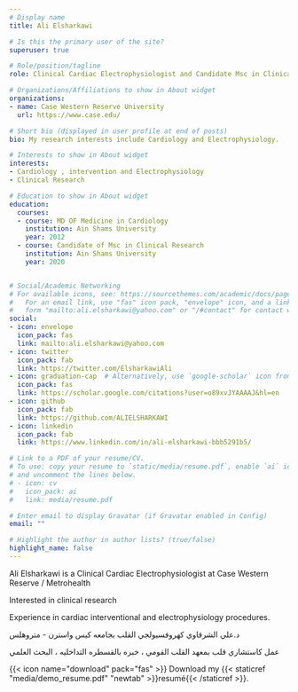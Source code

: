 ```yaml
---
# Display name
title: Ali Elsharkawi

# Is this the primary user of the site?
superuser: true

# Role/position/tagline
role: Clinical Cardiac Electrophysiologist and Candidate Msc in Clinical reseach

# Organizations/Affiliations to show in About widget
organizations:
- name: Case Western Reserve University
  url: https://www.case.edu/

# Short bio (displayed in user profile at end of posts)
bio: My research interests include Cardiology and Electrophysiology.

# Interests to show in About widget
interests:
- Cardiology , intervention and Electrophysiology
- Clinical Research

# Education to show in About widget
education:
  courses:
  - course: MD OF Medicine in Cardiology
    institution: Ain Shams University
    year: 2012
  - course: Candidate of Msc in Clinical Research
    institution: Ain Shams University
    year: 2020


# Social/Academic Networking
# For available icons, see: https://sourcethemes.com/academic/docs/page-builder/#icons
#   For an email link, use "fas" icon pack, "envelope" icon, and a link in the
#   form "mailto:ali.elsharkawi@yahoo.com" or "/#contact" for contact widget.
social:
- icon: envelope
  icon_pack: fas
  link: mailto:ali.elsharkawi@yahoo.com
- icon: twitter
  icon_pack: fab
  link: https://twitter.com/ElsharkawiAli
- icon: graduation-cap  # Alternatively, use `google-scholar` icon from `ai` icon pack
  icon_pack: fas
  link: https://scholar.google.com/citations?user=o89xvJYAAAAJ&hl=en
- icon: github
  icon_pack: fab
  link: https://github.com/ALIELSHARKAWI
- icon: linkedin
  icon_pack: fab
  link: https://www.linkedin.com/in/ali-elsharkawi-bbb5291b5/

# Link to a PDF of your resume/CV.
# To use: copy your resume to `static/media/resume.pdf`, enable `ai` icons in `params.toml`, 
# and uncomment the lines below.
# - icon: cv
#   icon_pack: ai
#   link: media/resume.pdf

# Enter email to display Gravatar (if Gravatar enabled in Config)
email: ""

# Highlight the author in author lists? (true/false)
highlight_name: false
---
```


Ali Elsharkawi is a Clinical Cardiac Electrophysiologist at Case Western Reserve / Metrohealth

Interested in clinical research

Experience in cardiac interventional and electrophysiology procedures.  

د.علي الشرقاوي كهروفسيولجي القلب بجامعه كيس واسترن - متروهلس

عمل كاستشاري قلب بمعهد القلب القومي ، خبره بالقسطره التداخليه ، البحث العلمي

{{< icon name="download" pack="fas" >}} Download my {{< staticref "media/demo_resume.pdf" "newtab" >}}resumé{{< /staticref >}}.
